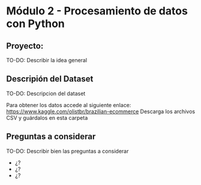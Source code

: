 # Módulo 2 - Procesamiento de datos con Python

## Proyecto:
TO-DO: Describir la idea general

## Descripión del Dataset
TO-DO: Descripcion del dataset

Para obtener los datos accede al siguiente enlace: https://www.kaggle.com/olistbr/brazilian-ecommerce
Descarga los archivos CSV y guárdalos en esta carpeta

## Preguntas a considerar
TO-DO: Describir bien las preguntas a considerar
 - ¿?
 - ¿?
 - ¿?